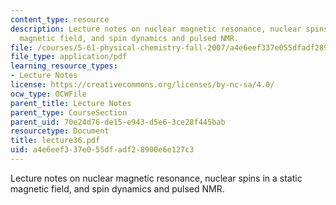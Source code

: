 ```yaml
---
content_type: resource
description: Lecture notes on nuclear magnetic resonance, nuclear spins in a static
  magnetic field, and spin dynamics and pulsed NMR.
file: /courses/5-61-physical-chemistry-fall-2007/a4e6eef337e055dfadf28900e6e127c3_lecture36.pdf
file_type: application/pdf
learning_resource_types:
- Lecture Notes
license: https://creativecommons.org/licenses/by-nc-sa/4.0/
ocw_type: OCWFile
parent_title: Lecture Notes
parent_type: CourseSection
parent_uid: 70e24d76-de15-e943-d5e6-3ce28f445bab
resourcetype: Document
title: lecture36.pdf
uid: a4e6eef3-37e0-55df-adf2-8900e6e127c3
---
```

Lecture notes on nuclear magnetic resonance, nuclear spins in a static magnetic field, and spin dynamics and pulsed NMR.